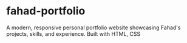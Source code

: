 # fahad-portfolio
A modern, responsive personal portfolio website showcasing Fahad's projects, skills, and experience. Built with HTML, CSS
